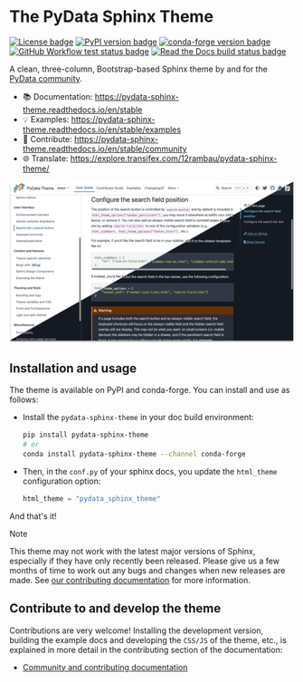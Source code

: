 # The PyData Sphinx Theme

[![License badge](https://img.shields.io/badge/License-BSD_3--Clause-yellow?logo=opensourceinitiative&logoColor=white)](https://github.com/pydata/pydata-sphinx-theme/blob/main/LICENSE)
[![PyPI version badge](https://img.shields.io/pypi/v/pydata-sphinx-theme?logo=python&logoColor=white&color=orange)](https://pypi.org/project/pydata-sphinx-theme/)
[![conda-forge version badge](https://img.shields.io/conda/vn/conda-forge/pydata-sphinx-theme.svg?logo=anaconda&logoColor=white&color=orange)](https://anaconda.org/conda-forge/pydata-sphinx-theme)
[![GitHub Workflow test status badge](https://img.shields.io/github/actions/workflow/status/pydata/pydata-sphinx-theme/CI.yml?logo=github&logoColor=white)](https://github.com/pydata/pydata-sphinx-theme/actions/workflows/CI.yml)
[![Read the Docs build status badge](https://img.shields.io/readthedocs/pydata-sphinx-theme/latest?logo=readthedocs&logoColor=white)](https://readthedocs.org/projects/pydata-sphinx-theme/builds/)

A clean, three-column, Bootstrap-based Sphinx theme by and for the [PyData community](https://pydata.org).

- :books: Documentation: https://pydata-sphinx-theme.readthedocs.io/en/stable
- :bulb: Examples: https://pydata-sphinx-theme.readthedocs.io/en/stable/examples
- :raised_hands: Contribute: https://pydata-sphinx-theme.readthedocs.io/en/stable/community
- :globe_with_meridians: Translate: https://explore.transifex.com/12rambau/pydata-sphinx-theme/

[![PyData theme - Configure the search position demo image showcasing both the light and dark theme in a single image.](./docs/_static/theme-demo-screenshot.png)](https://pydata-sphinx-theme.readthedocs.io/en/stable)

## Installation and usage

The theme is available on PyPI and conda-forge. You can install
and use as follows:

- Install the `pydata-sphinx-theme` in your doc build environment:

  ```bash
  pip install pydata-sphinx-theme
  # or
  conda install pydata-sphinx-theme --channel conda-forge
  ```

- Then, in the `conf.py` of your sphinx docs, you update the `html_theme`
  configuration option:

  ```python
  html_theme = "pydata_sphinx_theme"
  ```

And that's it!

> [!NOTE]
> This theme may not work with the latest major versions of Sphinx, especially
> if they have only recently been released. Please give us a few months of
> time to work out any bugs and changes when new releases are made.
> See [our contributing documentation](https://pydata-sphinx-theme.readthedocs.io/en/stable/community/practices/versions.html#supported-sphinx-versions) for more information.

## Contribute to and develop the theme

Contributions are very welcome! Installing the development version, building
the example docs and developing the `CSS/JS` of the theme, etc., is explained in
more detail in the contributing section of the documentation:

- [Community and contributing documentation](https://pydata-sphinx-theme.readthedocs.io/en/latest/community/index.html)
